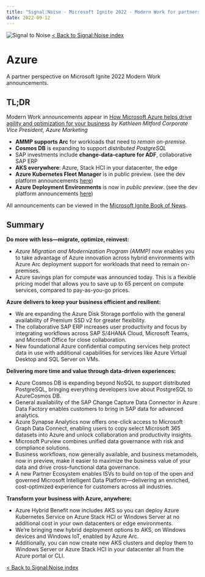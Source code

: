 ```yaml
---
title: "Signal:Noise - Microsoft Ignite 2022 - Modern Work for partners"
date: 2022-09-12
---
```


![Signal to Noise](/PartnerCrucible/Library/signaltonoise-msignite2022.png)
[< Back to Signal:Noise index](/SignaltoNoise)

# Azure

A partner perspective on Microsoft Ignite 2022 Modern Work announcements.

## TL;DR

Modern Work announcements appear in [How Microsoft Azure helps drive agility and optimization for your business](https://azure.microsoft.com/en-ca/blog/how-microsoft-azure-helps-drive-agility-and-optimization-for-your-business/) *by Kathleen Mitford Corporate Vice President, Azure Marketing*

* **AMMP supports Arc** for workloads that need to *remain on-premise.*
* **Cosmos DB** is expanding to support *distributed PostgreSQL*
* SAP investments include **change-data-capture for ADF**, collaborative SAP ERP
* **AKS everywhere**: Azure, Stack HCI in your datacenter, the edge
* **Azure Kubernetes Fleet Manager** is in public preview. (see the dev platform announcements [here](https://azure.microsoft.com/en-ca/blog/modernize-with-microsoft-cloud-the-most-complete-developer-platform/))
* **Azure Deployment Environments**  is now in *public preview*. (see the dev platform announcements [here](https://azure.microsoft.com/en-ca/blog/modernize-with-microsoft-cloud-the-most-complete-developer-platform/))

All announcements can be viewed in the [Microsoft Ignite Book of News](https://news.microsoft.com/ignite-2022-book-of-news/).

## Summary

  **Do more with less—migrate, optimize, reinvest:** 
  * *Azure Migration and Modernization Program (AMMP)* now enables you to take advantage of Azure innovation across hybrid environments with Azure Arc deployment support for workloads that need to remain on-premises. 
  * Azure savings plan for compute was announced today. This is a flexible pricing model that allows you to save up to 65 percent on compute services, compared to pay-as-you-go prices.
  
  **Azure delivers to keep your business efficient and resilient:** 
  * We are expanding the Azure Disk Storage portfolio with the general availability of Premium SSD v2 for greater flexibility. 
  * The collaborative SAP ERP increases user productivity and focus by integrating workflows across SAP S/4HANA Cloud, Microsoft Teams, and Microsoft Office for close collaboration. 
  * New foundational Azure confidential computing services help protect data in use with additional capabilities for services like Azure Virtual Desktop and SQL Server on VMs.
  
  **Delivering more time and value through data-driven experiences:** 
  * Azure Cosmos DB is expanding beyond NoSQL to support distributed PostgreSQL, bringing everything developers love about PostgreSQL to AzureCosmos DB. 
  * General availability of the SAP Change Capture Data Connector in Azure Data Factory enables customers to bring in SAP data for advanced analytics.
  * Azure Synapse Analytics now offers one-click access to Microsoft Graph Data Connect, enabling users to copy select Microsoft 365 datasets into Azure and unlock collaboration and productivity insights. 
  * Microsoft Purview combines unified data governance with risk and compliance solutions. 
  * Business workflows, now generally available, and business metamodels, now in preview, make it easier to maximize the business value of your data and drive cross-functional data governance. 
  * A new Partner Ecosystem enables ISVs to build on top of the open and governed Microsoft Intelligent Data Platform—delivering an enriched, cost-optimized experience for customers across all industries.
  
  **Transform your business with Azure, anywhere:** 
  * Azure Hybrid Benefit now includes AKS so you can deploy Azure Kubernetes Service on Azure Stack HCI or Windows Server at no additional cost in your own datacenters or edge environments. 
  * We’re bringing new hybrid deployment options to AKS, on Windows devices and Windows IoT, enabled by Azure Arc. 
  * Additionally, you can now create new AKS clusters and deploy them to Windows Server or Azure Stack HCI in your datacenter all from the Azure portal or CLI. 
 
 [< Back to Signal:Noise index](/SignaltoNoise)

